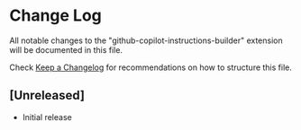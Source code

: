 # Change Log

All notable changes to the "github-copilot-instructions-builder" extension will be documented in this file.

Check [Keep a Changelog](http://keepachangelog.com/) for recommendations on how to structure this file.

## [Unreleased]

- Initial release